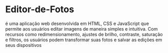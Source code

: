# Editor-de-Fotos
 é uma aplicação web desenvolvida em HTML, CSS e JavaScript que permite aos usuários editar imagens de maneira simples e intuitiva. Com recursos como redimensionamento, ajustes de brilho, contraste, saturação e filtros, os usuários podem transformar suas fotos e salvar as edições em seus dispositivos
